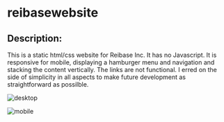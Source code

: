 # reibasewebsite

## Description:

This is a static html/css website for Reibase Inc. It has no Javascript. It is responsive for mobile, displaying a hamburger menu and navigation and stacking the content vertically. The links are not functional. I erred on the side of simplicity in all aspects to make future development as straightforward as possilble.

![desktop](https://user-images.githubusercontent.com/75996017/171423377-8ecb27ef-c3b4-4ec3-bb4e-ab88a7996d26.png)

![mobile](https://user-images.githubusercontent.com/75996017/171424643-db170e48-6079-44c5-8f51-f6ad07d1de42.png)
